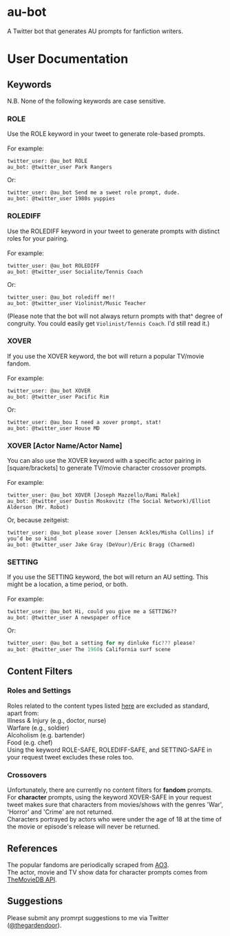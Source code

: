 # au-bot
A Twitter bot that generates AU prompts for fanfiction writers.

# User Documentation
## Keywords
N.B. None of the following keywords are case sensitive.
<br>
### ROLE
Use the ROLE keyword in your tweet to generate role-based prompts.
<br>
<br>
For example:
<br>
```
twitter_user: @au_bot ROLE
au_bot: @twitter_user Park Rangers
```
Or:
<br>
```
twitter_user: @au_bot Send me a sweet role prompt, dude.
au_bot: @twitter_user 1980s yuppies
```

### ROLEDIFF
Use the ROLEDIFF keyword in your tweet to generate prompts with distinct roles for your pairing.
<br>
<br>
For example:
<br>
```
twitter_user: @au_bot ROLEDIFF
au_bot: @twitter_user Socialite/Tennis Coach
```
Or:
<br>
```
twitter_user: @au_bot rolediff me!!
au_bot: @twitter_user Violinist/Music Teacher
```
(Please note that the bot will not always return prompts with that^ degree of congruity. You could easily get `Violinist/Tennis Coach`. I'd still read it.)

### XOVER
If you use the XOVER keyword, the bot will return a popular TV/movie fandom.
<br>
<br>
For example:
<br>
```
twitter_user: @au_bot XOVER
au_bot: @twitter_user Pacific Rim
```
Or:
<br>
```
twitter_user: @au_bou I need a xover prompt, stat!
au_bot: @twitter_user House MD
```

### XOVER [Actor Name/Actor Name]
You can also use the XOVER keyword with a specific actor pairing in [square/brackets] to generate TV/movie character crossover prompts.
<br>
<br>
For example:
<br>
```
twitter_user: @au_bot XOVER [Joseph Mazzello/Rami Malek]
au_bot: @twitter_user Dustin Moskovitz (The Social Network)/Elliot Alderson (Mr. Robot)
```
Or, because zeitgeist:
<br>
```
twitter_user: @au_bot please xover [Jensen Ackles/Misha Collins] if you’d be so kind
au_bot: @twitter_user Jake Gray (DeVour)/Eric Bragg (Charmed)
```

### SETTING
If you use the SETTING keyword, the bot will return an AU setting. This might be a location, a time period, or both.
<br>
<br>
For example:
<br>
```
twitter_user: @au_bot Hi, could you give me a SETTING??
au_bot: @twitter_user A newspaper office
```
Or:
<br>
```d
twitter_user: @au_bot a setting for my dinluke fic??? please?
au_bot: @twitter_user The 1960s California surf scene
```

## Content Filters

### Roles and Settings
Roles related to the content types listed [here](https://trigger-warnings.tumblr.com/tags) are excluded as standard, apart from:
<br>
Illness & Injury (e.g., doctor, nurse)
<br>
Warfare (e.g., soldier)
<br>
Alcoholism (e.g. bartender)
<br>
Food (e.g. chef)
<br>
Using the keyword ROLE-SAFE, ROLEDIFF-SAFE, and SETTING-SAFE in your request tweet excludes these roles too.


### Crossovers
Unfortunately, there are currently no content filters for **fandom** prompts.
<br>
For **character** prompts, using the keyword XOVER-SAFE in your request tweet makes sure that characters from movies/shows with the genres 'War', 'Horror' and 'Crime' are not returned.
<br>
Characters portrayed by actors who were under the age of 18 at the time of the movie or episode's release will never be returned.

## References
The popular fandoms are periodically scraped from [AO3](https://archiveofourown.org/).
<br>
The actor, movie and TV show data for character prompts comes from [TheMovieDB API](https://www.themoviedb.org/documentation/api/terms-of-use).

## Suggestions
Please submit any promrpt suggestions to me via Twitter ([@thegardendoor](https://twitter.com/thegardendoor)).
